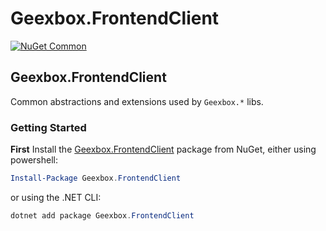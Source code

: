 # Geexbox.FrontendClient

[![NuGet Common](https://img.shields.io/nuget/v/Geexbox.FrontendClient.svg)](https://www.nuget.org/packages/Geexbox.FrontendClient/)

## Geexbox.FrontendClient

Common abstractions and extensions used by `Geexbox.*` libs.

### Getting Started 

**First** Install the [Geexbox.FrontendClient](https://nuget.org/packages/Geexbox.FrontendClient) package from NuGet, either using powershell:

```powershell
Install-Package Geexbox.FrontendClient
```

or using the .NET CLI:

```powershell
dotnet add package Geexbox.FrontendClient
```

